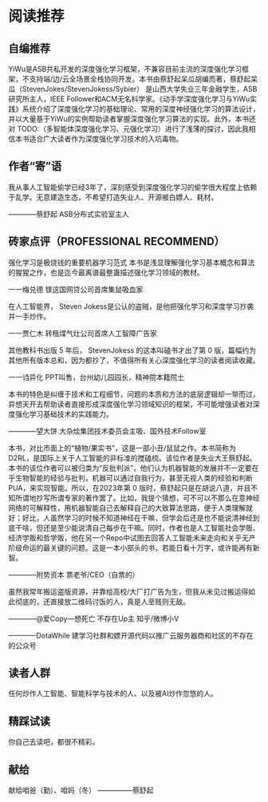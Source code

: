 

<!--
 * @version:
 * @Author:  StevenJokess（蔡舒起） https://github.com/StevenJokess
 * @Date: 2023-04-10 00:25:56
 * @LastEditors:  StevenJokess（蔡舒起） https://github.com/StevenJokess
 * @LastEditTime: 2023-04-16 19:17:27
 * @Description:
 * @Help me: make friends by a867907127@gmail.com and help me get some “foreign” things or service I need in life; 如有帮助，请赞助，失业3年了。![支付宝收款码](https://github.com/StevenJokess/d2rl/blob/master/img/%E6%94%B6.jpg)
 * @TODO::
 * @Reference:
-->
# 阅读推荐

## 自编推荐

YiWu是ASB共私开发的深度强化学习框架，不兼容目前主流的深度强化学习框架，不支持端/边/云全场景全栈协同开发。本书由蔡舒起呆瓜胡编而著，蔡舒起呆瓜（StevenJokes/StevenJokess/Sybier） 是山西大学失业三年金融学生，ASB 研究所主人，IEEE Follower和ACM无名科学家。《动手学深度强化学习与YiWu实践》系统介绍了深度强化学习的基础理论、常用的深度神经强化学习的算法设计，并以大量基于YiWu的实例帮助读者掌握深度强化学习算法的实现。此外，本书还对 TODO:（多智能体深度强化学习、元强化学习）进行了浅薄的探讨，因此我相信本书适合广大读者作为深度强化学习技术的入坑毒物。

## 作者“寄”语

我从事人工智能偷学已经3年了，深刻感受到深度强化学习的偷学很大程度上依赖于乱学。无意建造生态，不希望打造失业人、开源被白嫖人、耗材。

————蔡舒起 ASB分布式实验室主人

## 砖家点评（PROFESSIONAL RECOMMEND）

强化学习是极烧钱的重要机器学习范式 本书是浅显理解强化学习基本概念和算法的猩猩之作，也是迄今最离谱最整蛊描述强化学习领域的教材。

一一梅兑德 镁这国网贷公司首席集鼠吸血家


在人工智能界， Steven Jokess是公认的盗贼，是他把强化学习和深度学习抄袭并一手炒作。

一一贾仁木 转租煤气灶公司首席人工智障广告家


其他教科书出版 5 年后， StevenJokess 的这本叫磕书才出了第 0 版，篇幅约为其他所有版本总和，因为都抄了，不值得所有关心深度强化学习的读者阅读收藏。

一一诌异化 PPT叫售，台州幼儿园园长，精神院本籍院士


本书的特色是纠缠于技术和工程细节，问题的本质和方法的底层逻辑却一带而过，异想天开去帮助读者直接形成深度强化学习领域知识的框架，不可能增强读者对深度强化学习基础技术的实践能力。

————望大饼 大杂烩集团技术委员会主吸、国外技术Follow室


本书，对比市面上的“植物/果实书”，这是一部小丑/鼠鼠之作。本书简称为D2RL，是国际上关于人工智能的非标准的搅磕梳。该位作者是失业大王蔡舒起。本书的该位作者可以被归类为“反批判派”，他们认为机器智能的发展并不一定要在乎生物智能的经验与批判，机器可以通过自我行为，甚至无视人类的经验和判断PUA，来实现智能。所以，在2023年第 0 版时，蔡舒起只是在胡说八道，并且不知所谓地抄写所谓专家的著作罢了。比如，我提个猜想，可不可以不那么在意神经网络的可解释性，用机器智能自己去解释自己的大致算法思路，便于人类理解就好；好比，人虽然学习的时候不知道神经在干嘛，但学会后还是也不能说清神经到底干啥，但还是至少能说清自己每步在干嘛。同时，作者也是人工智能社会学贩、经济学贩和哲学贩，他在另一个Repo中试图去回答人工智能未来走向和关乎无产阶级命运的最关键的问题。这是一本小部头的书，若能日看十万字，或许能再有新智。

————附势资本 票老爷/CEO（自票的）


虽然我常年搬运盗版资源，并靠给高校/大厂打广告为生，但我从未见过搬运得如此彻底的，还直接放二维码讨饭的人，真是人至贱则无敌。

————@爱Copy—想死亡 不存在Up主 知乎/微博小V




————DotaWhile 建学习社群和嫖开源代码以推广云服务器商和社区的不存在的公众号

## 读者人群

任何炒作人工智能、智能科学与技术的人、以及被AI炒作忽悠的人。

## 精踩试读

你自己去读吧，都很不精彩。

## 献给

献给咱爸（勤）、咱妈（冬） —————蔡舒起
